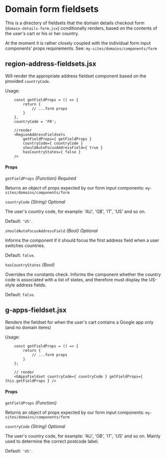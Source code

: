 Domain form fieldsets
===============

This is a directory of fieldsets that the domain details checkout form (`domain-details-form.jsx`) conditionally renders, based on the contents of the user's cart or his or her country.

At the moment it is rather closely coupled with the individual form input components' props requirements. See: `my-sites/domains/components/form`

##  region-address-fieldsets.jsx

Will render the appropriate address fieldset component based on the provided `countryCode`.

Usage:

```
    const getFieldProps = () => {
        return {
            // ...form props
        }
    },
    countryCode = 'FR';
    
    //render
    <RegionAddressFieldsets
        getFieldProps={ getFieldProps }
        countryCode={ countryCode }
        shouldAutoFocusAddressField={ true }
        hasCountryStates={ false }
    />
```

#### Props

`getFieldProps` _{Function}_ _Required_

Returns an object of props expected by our form input components: `my-sites/domains/components/form`

`countryCode` _{String}_ _Optional_

The user's country code, for example: 'AU', 'GB', 'IT', 'US' and so on.

Default: `'US'`. 

`shouldAutoFocusAddressField` _{Bool}_ _Optional_

Informs the component if it should focus the first address field when a user switches countries. 

Default: `false`. 

`hasCountryStates` _{Bool}_ 

Overrides the constants check. Informs the component whether the country code is associated with a list of states, and therefore must display the US-style address fields.

Default: `false`. 

## g-apps-fieldset.jsx

Renders the fieldset for when the user's cart contains a Google app only (and no domain items)

Usage:

```
    const getFieldProps = () => {
        return {
            // ...form props
        }
    };
    
    // render
    <GAppsFieldset countryCode={ countryCode } getFieldProps={ this.getFieldProps } />
```

#### Props

`getFieldProps` _{Function}_ 

Returns an object of props expected by our form input components: `my-sites/domains/components/form`

`countryCode` _{String}_ _Optional_

The user's country code, for example: 'AU', 'GB', 'IT', 'US' and so on. Mainly used to determine the correct postcode label.

Default: `'US'`. 




